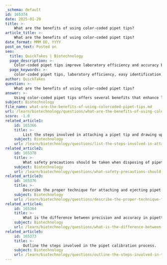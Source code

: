 ```yaml
---
_schema: default
id: 165374
date: 2025-01-29
title: >-
    What are the benefits of using color-coded pipet tips?
article_title: >-
    What are the benefits of using color-coded pipet tips?
date_format: MMM DD, YYYY
post_on_text: Posted on
seo:
  title: QuickTakes | Biotechnology
  page_description: >-
    Color-coded pipet tips improve laboratory efficiency and accuracy by facilitating easy tip identification, reducing contamination risks, and enhancing workflow, all while minimizing operator fatigue and supporting standardization.
  page_keywords: >-
    color-coded pipet tips, laboratory efficiency, easy identification, standardization, operator fatigue, contamination risk, enhanced workflow, durability, performance, liquid handling
author: QuickTakes
question: >-
    What are the benefits of using color-coded pipet tips?
answer: >-
    Using color-coded pipet tips offers several benefits that enhance laboratory efficiency and accuracy. Here are the key advantages:\n\n1. **Easy Identification**: Color coding allows for quick and easy identification of pipet tips based on their volume capacity. This helps researchers select the correct tip size for their specific application without confusion, reducing the risk of using the wrong tip.\n\n2. **Standardization**: Many manufacturers standardize their color-coded systems across different pipette tips, ensuring consistency and compatibility. This uniformity helps streamline workflows, especially in labs where multiple users may be handling various pipettes and tips.\n\n3. **Reduced Operator Fatigue**: The user-friendly design of color-coded tips promotes efficiency in the lab. By minimizing the time spent searching for the correct tip, researchers can focus more on their experiments, thereby reducing operator fatigue.\n\n4. **Minimized Contamination Risk**: Color-coded tips can also help prevent cross-contamination. By clearly distinguishing between different types of tips, researchers can avoid accidental mix-ups that could compromise sample integrity.\n\n5. **Enhanced Workflow**: The visual cues provided by color coding facilitate a seamless workflow in the laboratory setting. This is particularly beneficial in high-throughput environments where speed and accuracy are critical.\n\n6. **Durability and Performance**: Specialty pipette tips that are color-coded often come with designs that reduce wear on the pipette nose cone, potentially increasing the lifespan of the pipette itself. This can lead to cost savings over time due to reduced maintenance and replacement needs.\n\nIn summary, color-coded pipet tips enhance laboratory operations by improving identification, standardization, and workflow efficiency while also minimizing contamination risks and operator fatigue. These benefits contribute to more accurate and reliable liquid handling in biological and chemical experiments.
subject: Biotechnology
file_name: what-are-the-benefits-of-using-colorcoded-pipet-tips.md
url: /learn/biotechnology/questions/what-are-the-benefits-of-using-colorcoded-pipet-tips
score: -1.0
related_article1:
    id: 165366
    title: >-
        List the steps involved in attaching a pipet tip and drawing up liquid.
    subject: Biotechnology
    url: /learn/biotechnology/questions/list-the-steps-involved-in-attaching-a-pipet-tip-and-drawing-up-liquid
related_article2:
    id: 165378
    title: >-
        What safety precautions should be taken when disposing of pipet tips?
    subject: Biotechnology
    url: /learn/biotechnology/questions/what-safety-precautions-should-be-taken-when-disposing-of-pipet-tips
related_article3:
    id: 165376
    title: >-
        Describe the proper technique for attaching and ejecting pipet tips.
    subject: Biotechnology
    url: /learn/biotechnology/questions/describe-the-proper-technique-for-attaching-and-ejecting-pipet-tips
related_article4:
    id: 165364
    title: >-
        What is the difference between precision and accuracy in pipetting, and why is it important for experimental results?
    subject: Biotechnology
    url: /learn/biotechnology/questions/what-is-the-difference-between-precision-and-accuracy-in-pipetting-and-why-is-it-important-for-experimental-results
related_article5:
    id: 165373
    title: >-
        Outline the steps involved in the pipet calibration process.
    subject: Biotechnology
    url: /learn/biotechnology/questions/outline-the-steps-involved-in-the-pipet-calibration-process
---
```


&nbsp;